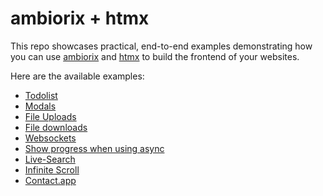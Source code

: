 # ambiorix + htmx

This repo showcases practical, end-to-end examples demonstrating how you can use [ambiorix](https://ambiorix.dev/) and [htmx](https://htmx.org/) to build the frontend of your websites.

Here are the available examples:

- [Todolist](./todolist/)
- [Modals](./modals/)
- [File Uploads](./file-upload/)
- [File downloads](./file-download/)
- [Websockets](./websockets/)
- [Show progress when using async](./show-progress-async/)
- [Live-Search](./live-search/)
- [Infinite Scroll](./infinite-scroll/)
- [Contact.app](./contact.app/)
